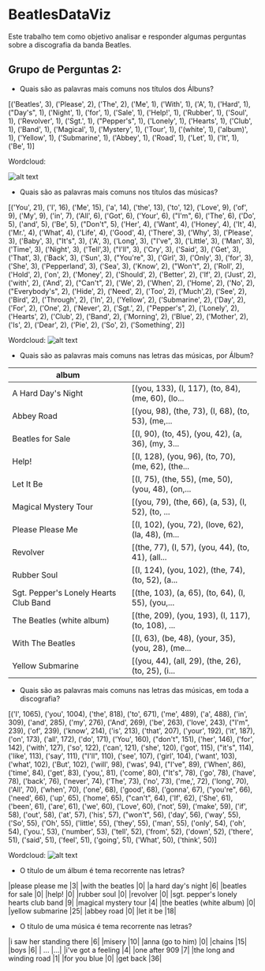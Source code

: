 # BeatlesDataViz

Este trabalho tem como objetivo analisar e responder algumas perguntas sobre a discografia da banda Beatles.

## Grupo de Perguntas 2:

- Quais são as palavras mais comuns nos títulos dos Álbuns?

[('Beatles', 3), ('Please', 2), ('The', 2), ('Me', 1), ('With', 1), ('A', 1), ('Hard', 1), ("Day's", 1), ('Night', 1), ('for', 1), ('Sale', 1), ('Help!', 1), ('Rubber', 1), ('Soul', 1), ('Revolver', 1), ('Sgt.', 1), ("Pepper's", 1), ('Lonely', 1), ('Hearts', 1), ('Club', 1), ('Band', 1), ('Magical', 1), ('Mystery', 1), ('Tour', 1), ('(white', 1), ('album)', 1), ('Yellow', 1), ('Submarine', 1), ('Abbey', 1), ('Road', 1), ('Let', 1), ('It', 1), ('Be', 1)]

Wordcloud:

![alt text](https://raw.githubusercontent.com/felipponn/BeatlesDataViz/modulo_funcoes/img/Tag_Cloud1.png)

- Quais são as palavras mais comuns nos títulos das músicas?

[('You', 21), ('I', 16), ('Me', 15), ('a', 14), ('the', 13), ('to', 12), ('Love', 9), ('of', 9), ('My', 9), ('in', 7), ('All', 6), ('Got', 6), ('Your', 6), ("I'm", 6), ('The', 6), ('Do', 5), ('and', 5), ('Be', 5), ("Don't", 5), ('Her', 4), ('Want', 4), ('Honey', 4), ('It', 4), ('Mr.', 4), ('What', 4), ('Life', 4), ('Good', 4), ('There', 3), ('Why', 3), ('Please', 3), ('Baby', 3), ("It's", 3), ('A', 3), ('Long', 3), ("I've", 3), ('Little', 3), ('Man', 3), ('Time', 3), ('Night', 3), ('Tell',3), ("I'll", 3), ('Cry', 3), ('Said', 3), ('Get', 3), ('That', 3), ('Back', 3), ('Sun', 3), ("You're", 3), ('Girl', 3), ('Only', 3), ('for', 3), 
('She', 3), ('Pepperland', 3), ('Sea', 3), ('Know', 2), ("Won't", 2), ('Roll', 2), ('Hold', 2), ('on', 2), ('Money', 2), ('Should', 2), ('Better', 2), ('If', 2), ('Just', 2), ('with', 2), ('And', 2), ("Can't", 2), ('We', 2), ('When', 2), ('Home', 2), ('No', 2), ("Everybody's", 2), ('Hide', 2), ('Need', 2), ('Too', 2), ('Much',2), ('See', 2), ('Bird', 2), ('Through', 2), ('In', 2), ('Yellow', 2), ('Submarine', 2), ('Day', 2), ('For', 2), ('One', 2), ('Never', 2), ('Sgt.', 2), ("Pepper's", 2), ('Lonely', 2), ('Hearts', 2), ('Club', 2), ('Band', 2), ('Morning', 2), ('Blue', 2), ('Mother', 2), ('Is', 2), ('Dear', 2), ('Pie', 2), ('So', 2), ('Something', 2)]

Wordcloud:
![alt text](https://github.com/felipponn/BeatlesDataViz/blob/modulo_funcoes/img/Tag_Cloud2.png?raw=true)

- Quais são as palavras mais comuns nas letras das músicas, por Álbum?

|album||
|---|---|
|A Hard Day's Night                       |[(you, 133), (I, 117), (to, 84), (me, 60), (lo...|
|Abbey Road                               |[(you, 98), (the, 73), (I, 68), (to, 53), (me,...|
|Beatles for Sale                         |[(I, 90), (to, 45), (you, 42), (a, 36), (my, 3...|
|Help!                                    |[(I, 128), (you, 96), (to, 70), (me, 62), (the...|
|Let It Be                                |[(I, 75), (the, 55), (me, 50), (you, 48), (on,...|
|Magical Mystery Tour                     |[(you, 79), (the, 66), (a, 53), (I, 52), (to, ...|
|Please Please Me                         |[(I, 102), (you, 72), (love, 62), (la, 48), (m...|
|Revolver                                 |[(the, 77), (I, 57), (you, 44), (to, 41), (all...|
|Rubber Soul                              |[(I, 124), (you, 102), (the, 74), (to, 52), (a...|
|Sgt. Pepper's Lonely Hearts Club Band    |[(the, 103), (a, 65), (to, 64), (I, 55), (you,...|
|The Beatles (white album)                |[(the, 209), (you, 193), (I, 117), (to, 108), ...|
|With The Beatles                         |[(I, 63), (be, 48), (your, 35), (you, 28), (me...|
|Yellow Submarine                         |[(you, 44), (all, 29), (the, 26), (to, 25), (i...|

- Quais são as palavras mais comuns nas letras das músicas, em toda a discografia?

[('I', 1065), ('you', 1004), ('the', 818), ('to', 671), ('me', 489), ('a', 488), ('in', 309), ('and', 285), ('my', 276), ('And', 269), ('be', 263), ('love', 243), ("I'm", 239), ('of', 239), ('know', 214), ('is', 213), ('that', 207), ('your', 192), ('it', 187), ('on', 173), ('all', 172), ('do', 171), ('You', 160), ("don't", 151), ('her', 146), ('for', 142), ('with', 127), ('so', 122), ('can', 121), ('she', 120), ('got', 115), ("it's", 114), ('like', 113), ('say', 111), ("I'll", 110), ('see', 107), ('girl', 104), ('want', 103), ('what', 102), ('But', 102), ('will', 98), ('was', 94), ("I've", 89), ('When', 86), ('time', 84), ('get', 83), ('you,', 81), ('come', 80), ("It's", 78), ('go', 78), ('have', 78), ('back', 76), ('never', 74), ('The', 73), ('no', 73), ('me,', 72), ('long', 70), ('All', 70), ('when', 70), ('one', 68), ('good', 68), ('gonna', 67), ("you're", 66), ('need', 66), ('up', 65), ('home', 65), ("can't", 64), ('If', 62), ('She', 61), ('been', 61), ('are', 61), ('we', 60), ('Love', 60), ('not', 59), ('make', 59), ('if', 58), ('out', 58), ('at', 57), ('his', 57), ("won't", 56), ('day', 56), ('way', 55), ('So', 55), ('Oh', 55), 
('little', 55), ('they', 55), ('man', 55), ('only', 54), ('oh', 54), ('you.', 53), ('number', 53), ('tell', 52), ('from', 52), ('down', 52), ('there', 51), ('said', 51), ('feel', 51), ('going', 51), ('What', 50), ('think', 50)]

Wordcloud:
![alt text](https://github.com/felipponn/BeatlesDataViz/blob/modulo_funcoes/img/Tag_Cloud3.png?raw=true)

- O título de um álbum é tema recorrente nas letras?

|please please me                          |3|
|with the beatles                          |0|
|a hard day's night                        |6|
|beatles for sale                          |0|
|help!                                     |0|
|rubber soul                               |0|
|revolver                                  |0|
|sgt. pepper's lonely hearts club band     |9|
|magical mystery tour                      |4|
|the beatles (white album)                 |0|
|yellow submarine                         |25|
|abbey road                                |0|
|let it be                                |18|

- O título de uma música é tema recorrente nas letras?

|i saw her standing there      |6|
|misery                       |10|
|anna (go to him)              |0|
|chains                       |15|
|boys                          |6|
|          ...                   |...|
|i've got a feeling            |4|
|one after 909                 |7|
|the long and winding road     |1|
|for you blue                  |0|
|get back                     |36|
